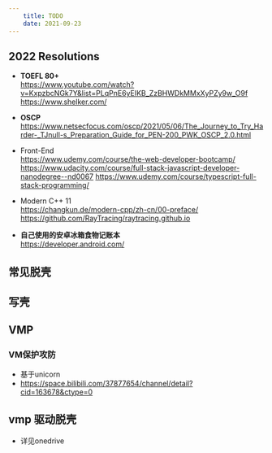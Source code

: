 ```yaml
---
    title: TODO
    date: 2021-09-23
--- 
```


## 2022 Resolutions

- **TOEFL 80+**
  <br>https://www.youtube.com/watch?v=KxpzbcNGk7Y&list=PLqPnE6yEIKB_ZzBHWDkMMxXyPZy9w_O9f
  <br>https://www.shelker.com/
- **OSCP**<br>
 https://www.netsecfocus.com/oscp/2021/05/06/The_Journey_to_Try_Harder-_TJnull-s_Preparation_Guide_for_PEN-200_PWK_OSCP_2.0.html

- Front-End<br>
  https://www.udemy.com/course/the-web-developer-bootcamp/
  https://www.udacity.com/course/full-stack-javascript-developer-nanodegree--nd0067
  https://www.udemy.com/course/typescript-full-stack-programming/
- Modern C++ 11<br>
  https://changkun.de/modern-cpp/zh-cn/00-preface/ <br>
  https://github.com/RayTracing/raytracing.github.io

- **自己使用的安卓冰箱食物记账本** <br>
  https://developer.android.com/<br>


## 常见脱壳
## 写壳 
## VMP

### VM保护攻防
- 基于unicorn
- https://space.bilibili.com/37877654/channel/detail?cid=163678&ctype=0

## vmp 驱动脱壳

- 详见onedrive

